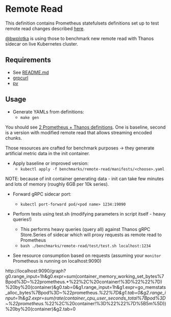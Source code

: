 # Remote Read

This definition contains Prometheus statefulsets definitions set up to test remote read changes described [here](https://docs.google.com/document/d/1JqrU3NjM9HoGLSTPYOvR217f5HBKBiJTqikEB9UiJL0/edit#).

[@bwplotka](https://bwplotka.dev/) is using those to benchmark new remote read with Thanos sidecar on live Kubernetes cluster.

## Requirements

* See [README.md](/README.md#Prerequisites)
* [grpcurl](https://github.com/fullstorydev/grpcurl)
* [pv](https://linux.die.net/man/1/pv)

## Usage

* Generate YAMLs from definitions:
  * `make gen`

You should see [2 Prometheus + Thanos definitions](/benchmarks/remote-read/manifests). One is baseline,
second is a version with modified remote read that allows streaming encoded chunks.

Those resources are crafted for benchmark purposes -> they generate artificial metric data in the init container.

* Apply baseline or improved version:
  * `kubectl apply -f benchmarks/remote-read/manifests/<choose>.yaml`

NOTE: because of init container generating data - init can take few minutes and lots of memory (roughly 6GB per 10k series).

* Forward gRPC sidecar port:
  * `kubectl port-forward pod/<pod name> 1234:19090`

* Perform tests using test.sh (modifying parameters in script itself - heavy queries!)
  * This performs heavy queries (query all) against Thanos gRPC Store.Series of sidecar which will proxy
requests as remote read to Prometheus
  * `bash ./benchmarks/remote-read/test/test.sh localhost:1234`

* See resource consumption based on requests (assuming your `monitor` Prometheus is running on localhost:9090)

http://localhost:9090/graph?g0.range_input=1h&g0.expr=sum(container_memory_working_set_bytes%7Bpod%3D~%22prometheus.*%22%2C%20container!%3D%22%22%7D)%20by%20(container)&g0.tab=0&g1.range_input=1h&g1.expr=go_memstats_alloc_bytes%7Bpod%3D~%22prometheus.*%22%7D&g1.tab=0&g2.range_input=1h&g2.expr=sum(rate(container_cpu_user_seconds_total%7Bpod%3D~%22prometheus.*%22%2C%20container!%3D%22%22%7D%5B5m%5D))%20by%20(container)&g2.tab=0
